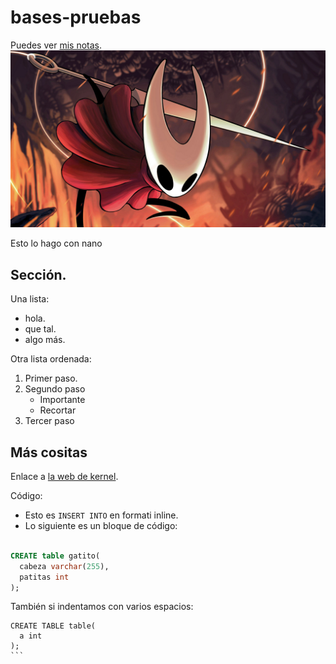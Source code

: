 # bases-pruebas
Puedes ver [mis notas](/mis-notas.md).
![Cuando sale sliksong](1247213.jpg)

Esto lo hago con nano 

## Sección.
Una lista:
- hola.
- que tal.
- algo más.

Otra lista ordenada:
1. Primer paso.
2. Segundo paso
   - Importante
   - Recortar
3. Tercer paso

## Más cositas
Enlace a [la web de kernel](https://kernel.org).

Código:
- Esto es `INSERT INTO` en formati inline.
- Lo siguiente es un bloque de código:

```sql

CREATE table gatito(
  cabeza varchar(255),
  patitas int
);
```

También si indentamos con varios espacios:

    CREATE TABLE table(
      a int
    );
    ```

